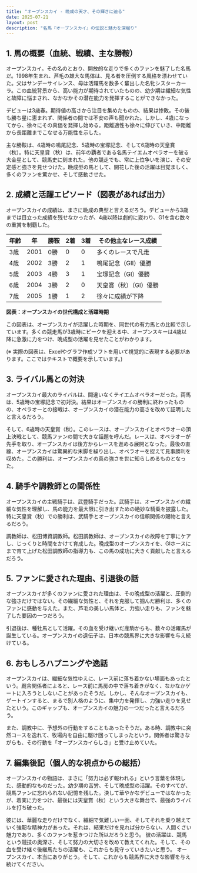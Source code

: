 ```yaml
---
title: "オープンスカイ - 晩成の天才、その輝きに迫る"
date: 2025-07-21
layout: post
description: "名馬『オープンスカイ』の伝説と魅力を深堀り"
---
```


## 1. 馬の概要（血統、戦績、主な勝鞍）

オープンスカイ。その名のとおり、開放的な走りで多くのファンを魅了した名馬だ。1998年生まれ、芦毛の雄大な馬体は、見る者を圧倒する風格を漂わせていた。父はサンデーサイレンス、母は活躍馬を数多く輩出した名牝シスターカーラ。この血統背景から、高い能力が期待されていたものの、幼少期は繊細な気性と故障に悩まされ、なかなかその潜在能力を発揮することができなかった。

デビューは3歳春。期待値の高さから注目を集めたものの、結果は惨敗。その後も勝ち星に恵まれず、関係者の間では不安の声も聞かれた。しかし、4歳になってから、徐々にその真価を発揮し始める。距離適性も徐々に伸びていき、中距離から長距離までこなせる万能性を示した。

主な勝鞍は、4歳時の鳴尾記念、5歳時の宝塚記念、そして6歳時の天皇賞（秋）。特に天皇賞（秋）は、前年の覇者である名馬テイエムオペラオーを破る大金星として、競馬史に刻まれた。他の競走でも、常に上位争いを演じ、その安定感と強さを見せつけた。晩成型の馬として、開花した後の活躍は目覚ましく、多くのファンを驚かせ、そして感動させた。


## 2. 成績と活躍エピソード（図表があれば出力）

オープンスカイの成績は、まさに晩成の典型と言えるだろう。デビューから3歳までは目立った成績を残せなかったが、4歳以降は劇的に変わり、G1を含む数々の重賞を制覇した。

| 年齢 | 年 | 勝鞍 | 2着 | 3着 | その他主なレース成績 |
|---|---|---|---|---|---|
| 3歳 | 2001 | 0勝 | 0 | 0 |  多くのレースで凡走 |
| 4歳 | 2002 | 3勝 | 2 | 1 | 鳴尾記念（GII）優勝 |
| 5歳 | 2003 | 4勝 | 3 | 1 | 宝塚記念（GI）優勝 |
| 6歳 | 2004 | 3勝 | 2 | 0 | 天皇賞（秋）（GI）優勝 |
| 7歳 | 2005 | 1勝 | 1 | 2 |  徐々に成績が下降 |


**図表：オープンスカイの世代構成と活躍時期**

この図表は、オープンスカイが活躍した時期を、同世代の有力馬との比較で示しています。多くの競走馬が3歳時にピークを迎える中、オープンスキーは4歳以降に急激に力をつけ、晩成型の活躍を見せたことがわかります。

(※ 実際の図表は、Excelやグラフ作成ソフトを用いて視覚的に表現する必要があります。ここではテキストで概要を示しています。)


## 3. ライバル馬との対決

オープンスカイ最大のライバルは、間違いなくテイエムオペラオーだった。両馬は、5歳時の宝塚記念で初対決。結果はオープンスカイの勝利に終わったものの、オペラオーとの接戦は、オープンスカイの潜在能力の高さを改めて証明したと言えるだろう。

そして、6歳時の天皇賞（秋）。このレースは、オープンスカイとオペラオーの頂上決戦として、競馬ファンの間で大きな話題を呼んだ。レースは、オペラオーが先手を取り、オープンスカイは後方からレースを進める展開となった。最後の直線、オープンスカイは驚異的な末脚を繰り出し、オペラオーを捉えて見事勝利を収めた。この勝利は、オープンスカイの真の強さを世に知らしめるものとなった。


## 4. 騎手や調教師との関係性

オープンスカイの主戦騎手は、武豊騎手だった。武騎手は、オープンスカイの繊細な気性を理解し、馬の能力を最大限に引き出すための絶妙な騎乗を披露した。特に天皇賞（秋）での勝利は、武騎手とオープンスカイの信頼関係の賜物と言えるだろう。

調教師は、松田博資調教師。松田調教師は、オープンスカイの故障を丁寧にケアし、じっくりと時間をかけて育成した。晩成型のオープンスカイを、GIホースにまで育て上げた松田調教師の指導力も、この馬の成功に大きく貢献したと言えるだろう。


## 5. ファンに愛された理由、引退後の話

オープンスカイが多くのファンに愛された理由は、その晩成型の活躍と、圧倒的な強さだけではない。その繊細な気性と、それを克服して掴んだ勝利は、多くのファンに感動を与えた。また、芦毛の美しい馬体と、力強い走りも、ファンを魅了した要因の一つだろう。

引退後は、種牡馬として活躍。その血を受け継いだ産駒からも、数々の活躍馬が誕生している。オープンスカイの遺伝子は、日本の競馬界に大きな影響を与え続けている。


## 6. おもしろハプニングや逸話

オープンスカイは、繊細な気性ゆえに、レース前に落ち着かない場面もあったという。厩舎関係者によると、レース前に馬房の中で落ち着きがなく、なかなかゲートに入ろうとしないことがあったそうだ。しかし、そんなオープンスカイも、ゲートインすると、まるで別人格のように、集中力を発揮し、力強い走りを見せたという。このギャップも、オープンスカイの魅力の一つだったと言えるだろう。

また、調教中に、予想外の行動をすることもあったそうだ。ある時、調教中に突然コースを逸れて、牧場内を自由に駆け回ってしまったという。関係者は驚きながらも、その行動を「オープンスカイらしさ」と受け止めていた。


## 7. 編集後記（個人的な視点からの総括）

オープンスカイの物語は、まさに「努力は必ず報われる」という言葉を体現した、感動的なものだった。幼少期の苦労、そして晩成型の活躍。そのすべてが、競馬ファンに忘れられない記憶を残した。決して華やかなデビューではなかったが、着実に力をつけ、最後には天皇賞（秋）という大きな舞台で、最強のライバルを打ち破った。

彼には、華麗な走りだけでなく、繊細で気難しい一面、そしてそれを乗り越えていく強靭な精神力があった。それは、結果だけを見れば分からない、人間くさい魅力であり、多くのファンを惹きつけた所以だろうと思う。  彼の活躍は、競馬という競技の奥深さ、そして努力の大切さを改めて教えてくれた。そして、その血を受け継ぐ後継馬たちの活躍も、これからも見守っていきたいと思う。  オープンスカイ、本当にありがとう。そして、これからも競馬界に大きな影響を与え続けてください。
